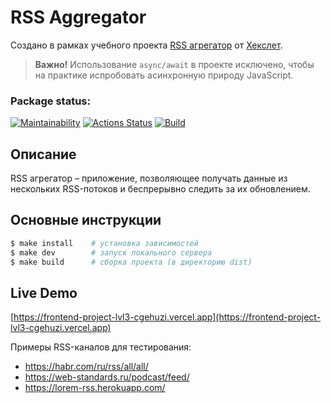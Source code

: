# RSS Aggregator

Создано в рамках учебного проекта [RSS агрегатор](https://ru.hexlet.io/programs/frontend/projects/11) от [Хекслет](https://ru.hexlet.io/).

> **Важно!** Использование `async/await` в проекте исключено, чтобы на практике испробовать асинхронную природу JavaScript.

### Package status:

[![Maintainability](https://api.codeclimate.com/v1/badges/7ba44e796008a4c8cc3c/maintainability)](https://codeclimate.com/github/cgehuzi/frontend-project-lvl3/maintainability)
[![Actions Status](https://github.com/cgehuzi/frontend-project-lvl3/workflows/hexlet-check/badge.svg)](https://github.com/cgehuzi/frontend-project-lvl3/actions)
[![Build](https://github.com/cgehuzi/frontend-project-lvl3/actions/workflows/build.yml/badge.svg)](https://github.com/cgehuzi/frontend-project-lvl3/actions/workflows/build.yml)

## Описание

RSS агрегатор – приложение, позволяющее получать данные из нескольких RSS-потоков и беспрерывно следить за их обновлением.

## Основные инструкции

```bash
$ make install    # установка зависимостей
$ make dev        # запуск локального сервера
$ make build      # сборка проекта (в директорию dist)
```

## Live Demo

[https://frontend-project-lvl3-cgehuzi.vercel.app](https://frontend-project-lvl3-cgehuzi.vercel.app)

Примеры RSS-каналов для тестирования:

- https://habr.com/ru/rss/all/all/
- https://web-standards.ru/podcast/feed/
- https://lorem-rss.herokuapp.com/
